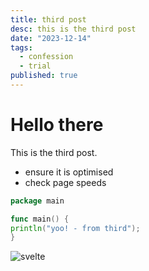 ```yaml
---
title: third post
desc: this is the third post
date: "2023-12-14"
tags:
  - confession
  - trial
published: true
---
```


# Hello there

This is the third post.

- ensure it is optimised
- check page speeds

```go
package main

func main() {
println("yoo! - from third");
}

```

![svelte](favicon.png)
